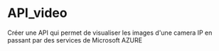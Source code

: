 # API_video
Créer une API qui permet de visualiser les images d'une camera IP en passant par des services de Microsoft AZURE
